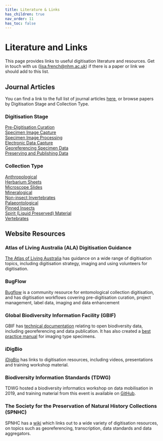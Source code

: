 ```yaml
---
title: Literature & Links
has_children: true
nav_order: 11
has_toc: false
---
```


# Literature and Links

This page provides links to useful digitisation literature and resources. Get in touch with us (lisa.french@nhm.ac.uk) if there is a paper or link we should add to this list.

## Journal Articles

You can find a link to the full list of journal articles [here](https://know.dissco.eu/handle/item/404), or browse papers by Digitisation Stage and Collection Type. 

### Digitisation Stage

[Pre-Digitisation Curation](https://know.dissco.eu/handle/item/404/simple-search?filterquery=Pre-Digitization+Curation+and+Staging&filtername=subject&filtertype=equals)\
[Specimen Image Capture](https://know.dissco.eu/handle/item/404/simple-search?filterquery=Specimen+Image+Capture&filtername=subject&filtertype=equals)\
[Specimen Image Processing](https://know.dissco.eu/handle/item/404/simple-search?filterquery=Specimen+Image+Processing&filtername=subject&filtertype=equals)\
[Electronic Data Capture](https://know.dissco.eu/handle/item/404/simple-search?filterquery=Electronic+Data+Capture&filtername=subject&filtertype=equals)\
[Georeferencing Specimen Data](https://know.dissco.eu/simple-search?query=georeferencing&sort_by=score&order=desc&rpp=10&etal=0&filtername=subject&filterquery=Georeferencing+Specimen+Data&filtertype=equals)\
[Preserving and Publishing Data](https://know.dissco.eu/handle/item/404/simple-search?filterquery=Preserving+and+Publishing+Data&filtername=subject&filtertype=equals)

### Collection Type

[Anthropological](https://know.dissco.eu/handle/item/403/simple-search?filterquery=Anthropological&filtername=subject&filtertype=equals)\
[Herbarium Sheets](https://know.dissco.eu/handle/item/404/simple-search?filterquery=Herbarium+Sheets&filtername=subject&filtertype=equals)\
[Microscope Slides](https://know.dissco.eu/handle/item/404/simple-search?filterquery=Microscope+Slides&filtername=subject&filtertype=equals)\
[Mineralogical](https://know.dissco.eu/handle/item/403/simple-search?filterquery=Mineralogical&filtername=subject&filtertype=equals)\
[Non-insect Invertebrates](https://know.dissco.eu/handle/item/403/simple-search?filterquery=Non-insect+Invertebrates&filtername=subject&filtertype=equals)\
[Palaeontological](https://know.dissco.eu/handle/item/404/simple-search?filterquery=Palaeontological&filtername=subject&filtertype=equals)\
[Pinned Insects](https://know.dissco.eu/handle/item/404/simple-search?filterquery=Pinned+Insects&filtername=subject&filtertype=equals)\
[Spirit (Liquid Preserved) Material](https://know.dissco.eu/handle/item/404/simple-search?filterquery=Spirit+%28liquid+preserved%29+material&filtername=subject&filtertype=equals)\
[Vertebrates](https://know.dissco.eu/handle/item/403/simple-search?filterquery=Vertebrates+%28dry+preserved%29&filtername=subject&filtertype=equals)

## Website Resources

### Atlas of Living Australia (ALA) Digitisation Guidance

[The Atlas of Living Australia](https://www.ala.org.au/who-we-are-3/digitisation-guidance/) has guidance on a wide range of digitisation topics, including digitisation strategy, imaging and using volunteers for digitisation.

### BugFlow
[Bugflow](https://entcollnet.github.io/BugFlow/) is a community resource for entomological collection digitisation, and has digitisation workflows covering pre-digitisation curation, project management, label data, imaging and data enhancement

### Global Biodiversity Information Facility (GBIF)
GBIF has [technical documentation](https://docs.gbif.org/documentation-guidelines/en/#current-documents) relating to open biodiversity data, including georeferencing and data publication. It has also created a [best practice manual](https://www.gbif.org/document/80576/digital-imaging-of-biological-type-specimens-a-manual-of-best-practice) for imaging type specimens.

### iDigBio
[iDigBio](https://www.idigbio.org/wiki/index.php/Digitization_Resources) has links to digitisation resources, including videos, presentations and training workshop material.

### Biodiversity Information Standards (TDWG)
TDWG hosted a biodiversity informatics workshop on data mobilisation in 2019, and training material from this event is available on [GitHub](https://github.com/tdwg/curriculum/blob/master/biodiversity-informatics-101/bi101_schedule_2019.md).

### The Society for the Preservation of Natural History Collections (SPNHC)
SPNHC has a [wiki](https://spnhc.biowikifarm.net/wiki/Digitization) which links out to a wide variety of digitisation resources, on topics such as georeferencing, transcription, data standards and data aggregators.


